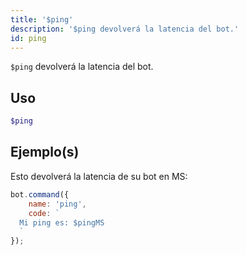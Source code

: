```yaml
---
title: '$ping'
description: '$ping devolverá la latencia del bot.'
id: ping
---
```


`$ping` devolverá la latencia del bot.

## Uso

```php
$ping
```

## Ejemplo(s)

Esto devolverá la latencia de su bot en MS:

```javascript
bot.command({
    name: 'ping',
    code: `
  Mi ping es: $pingMS
  `
});
```
